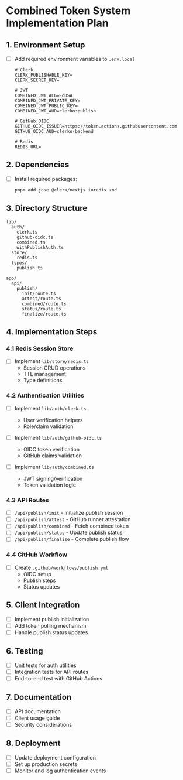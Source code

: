# Combined Token System Implementation Plan

## 1. Environment Setup
- [ ] Add required environment variables to `.env.local`
  ```
  # Clerk
  CLERK_PUBLISHABLE_KEY=
  CLERK_SECRET_KEY=
  
  # JWT
  COMBINED_JWT_ALG=EdDSA
  COMBINED_JWT_PRIVATE_KEY=
  COMBINED_JWT_PUBLIC_KEY=
  COMBINED_JWT_AUD=clerko:publish
  
  # GitHub OIDC
  GITHUB_OIDC_ISSUER=https://token.actions.githubusercontent.com
  GITHUB_OIDC_AUD=clerko-backend
  
  # Redis
  REDIS_URL=
  ```

## 2. Dependencies
- [ ] Install required packages:
  ```bash
  pnpm add jose @clerk/nextjs ioredis zod
  ```

## 3. Directory Structure
```
lib/
  auth/
    clerk.ts
    github-oidc.ts
    combined.ts
    withPublishAuth.ts
  store/
    redis.ts
  types/
    publish.ts

app/
  api/
    publish/
      init/route.ts
      attest/route.ts
      combined/route.ts
      status/route.ts
      finalize/route.ts
```

## 4. Implementation Steps

### 4.1 Redis Session Store
- [ ] Implement `lib/store/redis.ts`
  - Session CRUD operations
  - TTL management
  - Type definitions

### 4.2 Authentication Utilities
- [ ] Implement `lib/auth/clerk.ts`
  - User verification helpers
  - Role/claim validation

- [ ] Implement `lib/auth/github-oidc.ts`
  - OIDC token verification
  - GitHub claims validation

- [ ] Implement `lib/auth/combined.ts`
  - JWT signing/verification
  - Token validation logic

### 4.3 API Routes
- [ ] `/api/publish/init` - Initialize publish session
- [ ] `/api/publish/attest` - GitHub runner attestation
- [ ] `/api/publish/combined` - Fetch combined token
- [ ] `/api/publish/status` - Update publish status
- [ ] `/api/publish/finalize` - Complete publish flow

### 4.4 GitHub Workflow
- [ ] Create `.github/workflows/publish.yml`
  - OIDC setup
  - Publish steps
  - Status updates

## 5. Client Integration
- [ ] Implement publish initialization
- [ ] Add token polling mechanism
- [ ] Handle publish status updates

## 6. Testing
- [ ] Unit tests for auth utilities
- [ ] Integration tests for API routes
- [ ] End-to-end test with GitHub Actions

## 7. Documentation
- [ ] API documentation
- [ ] Client usage guide
- [ ] Security considerations

## 8. Deployment
- [ ] Update deployment configuration
- [ ] Set up production secrets
- [ ] Monitor and log authentication events
